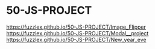 # 50-JS-PROJECT
https://fuzzlex.github.io/50-JS-PROJECT/Image_Flipper
https://fuzzlex.github.io/50-JS-PROJECT/Modal__project <br/>
https://fuzzlex.github.io/50-JS-PROJECT/New_year_eve
